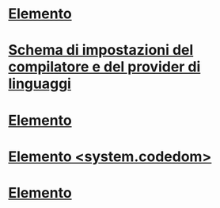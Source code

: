 # [Elemento <compilers>](compilers-element.md)
# [Schema di impostazioni del compilatore e del provider di linguaggi](index.md)
# [Elemento <compiler>](compiler-element.md)
# [Elemento <system.codedom>](system-codedom-element.md)
# [Elemento <providerOption>](provideroption-element.md)

